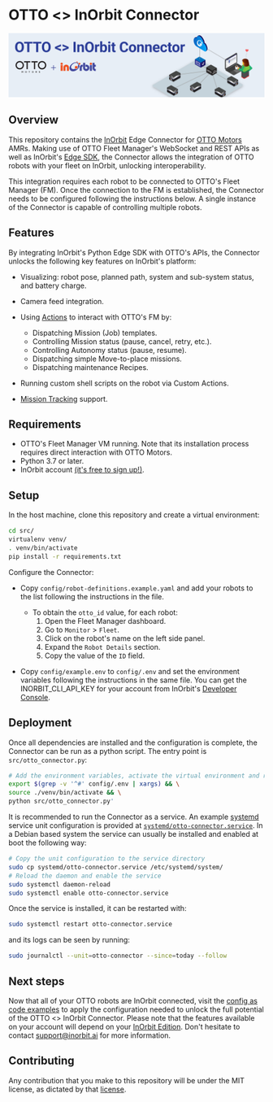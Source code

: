 <!--
SPDX-FileCopyrightText: 2023 InOrbit, Inc.

SPDX-License-Identifier: MIT
-->

# OTTO <> InOrbit Connector

![OTTO <> InOrbit Connector](../assets/otto_inorbit_connector_banner.png)

## Overview

This repository contains the [InOrbit](https://inorbit.ai/) Edge Connector for [OTTO Motors](https://directory.inorbit.ai/connect/OTTO-Motors) AMRs. Making use of OTTO Fleet Manager's WebSocket and REST APIs as well as InOrbit's [Edge SDK](https://developer.inorbit.ai/docs#edge-sdk), the Connector allows the integration of OTTO robots with your fleet on InOrbit, unlocking interoperability.

This integration requires each robot to be connected to OTTO's Fleet Manager (FM). Once the connection to the FM is established, the Connector needs to be configured following the instructions below. A single instance of the Connector is capable of controlling multiple robots.

## Features

By integrating InOrbit's Python Edge SDK with OTTO's APIs, the Connector unlocks the following key features on InOrbit's platform:

- Visualizing: robot pose, planned path, system and sub-system status, and battery charge.
- Camera feed integration.
- Using [Actions](https://developer.inorbit.ai/docs#configuring-action-definitions) to interact with OTTO's FM by:

  - Dispatching Mission (Job) templates.
  - Controlling Mission status (pause, cancel, retry, etc.).
  - Controlling Autonomy status (pause, resume).
  - Dispatching simple Move-to-place missions.
  - Dispatching maintenance Recipes.

- Running custom shell scripts on the robot via Custom Actions.
- [Mission Tracking](https://developer.inorbit.ai/docs#configuring-mission-tracking) support.

## Requirements

- OTTO's Fleet Manager VM running. Note that its installation process requires direct interaction with OTTO Motors.
- Python 3.7 or later.
- InOrbit account [(it's free to sign up!)](https://control.inorbit.ai/ "InOrbit").

## Setup

In the host machine, clone this repository and create a virtual environment:

```sh
cd src/
virtualenv venv/
. venv/bin/activate
pip install -r requirements.txt
```

Configure the Connector:

- Copy `config/robot-definitions.example.yaml` and add your robots to the list following the instructions in the file.

  - To obtain the `otto_id` value, for each robot:
    1. Open the Fleet Manager dashboard.
    2. Go to `Monitor` > `Fleet`.
    3. Click on the robot's name on the left side panel.
    4. Expand the `Robot Details` section.
    5. Copy the value of the `ID` field.

- Copy `config/example.env` to `config/.env` and set the environment variables following the instructions in the same file.
  You can get the INORBIT_CLI_API_KEY for your account from InOrbit's [Developer Console](https://developer.inorbit.ai/docs#configuring-environment-variables).

## Deployment

Once all dependencies are installed and the configuration is complete, the Connector can be run as a python script.
The entry point is `src/otto_connector.py`:

```sh
# Add the environment variables, activate the virtual environment and run the Connector
export $(grep -v '^#' config/.env | xargs) && \
source ./venv/bin/activate && \
python src/otto_connector.py'
```

It is recommended to run the Connector as a service. An example [systemd](https://www.freedesktop.org/software/systemd/man/systemd.service.html) service unit configuration is provided at [`systemd/otto-connector.service`](systemd/otto-connector.service).
In a Debian based system the service can usually be installed and enabled at boot the following way:

```sh
# Copy the unit configuration to the service directory
sudo cp systemd/otto-connector.service /etc/systemd/system/
# Reload the daemon and enable the service
sudo systemctl daemon-reload
sudo systemctl enable otto-connector.service
```

Once the service is installed, it can be restarted with:

```sh
sudo systemctl restart otto-connector.service
```

and its logs can be seen by running:

```sh
sudo journalctl --unit=otto-connector --since=today --follow
```

## Next steps

Now that all of your OTTO robots are InOrbit connected, visit the [config as code examples](cac_examples/README.md)
to apply the configuration needed to unlock the full potential of the OTTO <> InOrbit Connector. Please note that the features available on your account will depend on your [InOrbit Edition](https://www.inorbit.ai/pricing). Don't hesitate to contact [support@inorbit.ai](support@inorbit.ai) for more information.

## Contributing

Any contribution that you make to this repository will be under the MIT license, as dictated by that [license](https://opensource.org/licenses/MIT).
